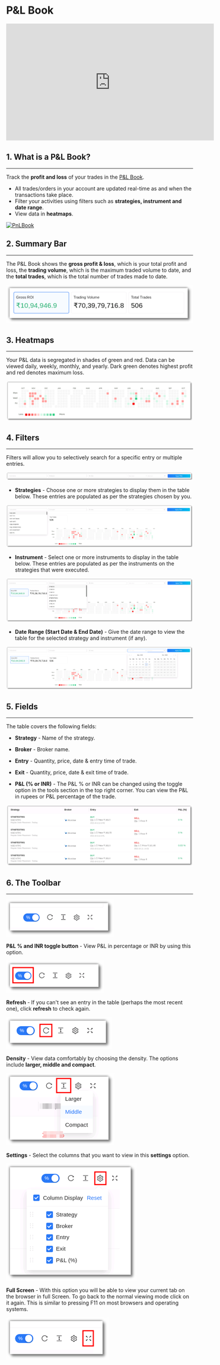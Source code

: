 # P&L Book

<iframe width="560" height="315" src="https://www.youtube.com/embed/DxOBhWKBNIE" frameborder="0" allow="accelerometer; autoplay; encrypted-media; gyroscope; picture-in-picture" allowfullscreen></iframe>

## 1. What is a P&L Book?
---

Track the **profit and loss** of your trades in the [P&L Book](https://app.algobulls.com/book/pl).

* All trades/orders in your account are updated real-time as and when the transactions take place. 
* Filter your activities using filters such as **strategies, instrument and date range**.
* View data in **heatmaps**.

[![PnLBook](imgs/pnl_book.png "Click to Enlarge or Ctrl+Click to open in a new Tab")](imgs/pnl.png)


## 2. Summary Bar
---

The P&L Book shows the **gross profit & loss**, which is your total profit and loss, the **trading volume**, which is the maximum traded volume to date, and the **total trades**, which is the total number of trades made to date.

![PnLBook](imgs/pnl1.png)

## 3. Heatmaps
---

Your P&L data is segregated in shades of green and red. Data can be viewed daily, weekly, monthly, and yearly. Dark green denotes highest profit and red denotes maximum loss.

![PnLBook](imgs/pnl2.png)

## 4. Filters
---

Filters will allow you to selectively search for a specific entry or multiple entries.

![PnLBook](imgs/pnl3.png)

* **Strategies** - Choose one or more strategies to display them in the table below. 
These entries are populated as per the strategies chosen by you.

![PnLBook](imgs/pnl4.png)

* **Instrument** - Select one or more instruments to display in the table below. 
These entries are populated as per the instruments on the strategies that were executed. 

![PnLBook](imgs/pnl5.png)

* **Date Range (Start Date & End Date)** - Give the date range to view the table for the selected  strategy and instrument (if any).

![PnLBook](imgs/pnl6.png)

## 5. Fields
---

The table covers the following fields:
 
* **Strategy** - Name of the strategy.

* **Broker** - Broker name.

* **Entry** - Quantity, price, date & entry time of trade.

* **Exit** - Quantity, price, date & exit time of trade.

* **P&L (% or INR)** - The P&L % or INR can be changed using the toggle option in the tools section in the top right corner. You can view the P&L in rupees or P&L percentage of the trade.


[ ![PnLBook](imgs/pnl7.png "Click to Enlarge or Ctrl+Click to open in a new Tab") ](imgs/pnl7.png)

## 6. The Toolbar
---

![Filters](imgs/toolbar1_pnl.png)

**P&L % and INR toggle button** - View P&L in percentage or INR by using this option. 

![Filters](imgs/toolbar2_pnl.png)

**Refresh** - If you can't see an entry in the table (perhaps the most recent one), click **refresh** to check again.

![Filters](imgs/toolbar3_pnl.png)

**Density** - View data comfortably by choosing the density. The options include **larger, middle and compact**. 

![Filters](imgs/toolbar4_pnl.png)

**Settings** - Select the columns that you want to view in this **settings** option.

![Filters](imgs/toolbar5_pnl.png)

**Full Screen** - With this option you will be able to view your current tab on the browser in full Screen. To go back to the normal viewing mode click on it again. This is similar to pressing F11 on most browsers and operating systems.

![Filters](imgs/toolbar6_pnl.png)

